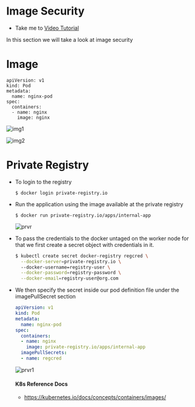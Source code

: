 # Image Security
  - Take me to [Video Tutorial](https://kodekloud.com/topic/image-security/)

In this section we will take a look at image security

# Image
   
  ```
  apiVersion: v1
  kind: Pod
  metadata:
    name: nginx-pod
  spec:
    containers:
    - name: nginx
      image: nginx
  ```
  
  ![img1](../../images/img1.PNG)
  
  ![img2](../../images/img2.PNG)
  
# Private Registry
- To login to the registry
  ```
  $ docker login private-registry.io
  ```
- Run the application using the image available at the private registry
  ```
  $ docker run private-registry.io/apps/internal-app
  ```
  
  ![prvr](../../images/prvr.PNG)
  
- To pass the credentials to the docker untaged on the worker node for that we first create a secret object with credentials in it.
  ```bash
  $ kubectl create secret docker-registry regcred \
    --docker-server=private-registry.io \ 
    --docker-username=registry-user \
    --docker-password=registry-password \
    --docker-email=registry-user@org.com
  ```
- We then specify the secret inside our pod definition file under the imagePullSecret section 
  ```yaml
  apiVersion: v1
  kind: Pod
  metadata:
    name: nginx-pod
  spec:
    containers:
    - name: nginx
      image: private-registry.io/apps/internal-app
    imagePullSecrets:
    - name: regcred
  ```
  ![prvr1](../../images/prvr1.PNG)
  
  #### K8s Reference Docs
  - https://kubernetes.io/docs/concepts/containers/images/
